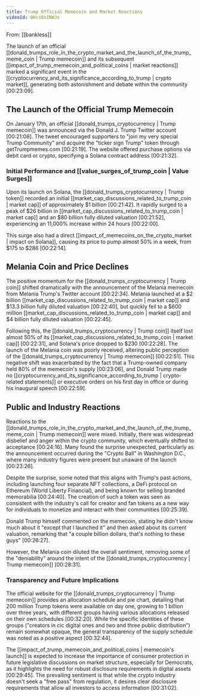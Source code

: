 ```yaml
---
title: Trump Official Memecoin and Market Reactions
videoId: 0Hcs8nINWJs
---
```


From: [[bankless]] <br/> 

The launch of an official [[donald_trumps_role_in_the_crypto_market_and_the_launch_of_the_trump_meme_coin | Trump memecoin]] and its subsequent [[impact_of_trump_memecoin_and_political_coins | market reactions]] marked a significant event in the [[cryptocurrency_and_its_significance_according_to_trump | crypto market]], generating both astonishment and debate within the community <a class="yt-timestamp" data-t="00:23:09">[00:23:09]</a>.

## The Launch of the Official Trump Memecoin
On January 17th, an official [[donald_trumps_cryptocurrency | Trump memecoin]] was announced via the Donald J. Trump Twitter account <a class="yt-timestamp" data-t="00:21:08">[00:21:08]</a>. The tweet encouraged supporters to "join my very special Trump Community" and acquire the "ticker sign Trump" token through getTrumpmemes.com <a class="yt-timestamp" data-t="00:21:19">[00:21:19]</a>. The website offered purchase options via debit card or crypto, specifying a Solana contract address <a class="yt-timestamp" data-t="00:21:32">[00:21:32]</a>.

### Initial Performance and [[value_surges_of_trump_coin | Value Surges]]
Upon its launch on Solana, the [[donald_trumps_cryptocurrency | Trump token]] recorded an initial [[market_cap_discussions_related_to_trump_coin | market cap]] of approximately $1 billion <a class="yt-timestamp" data-t="00:21:42">[00:21:42]</a>. It rapidly surged to a peak of $26 billion in [[market_cap_discussions_related_to_trump_coin | market cap]] and an $80 billion fully diluted valuation <a class="yt-timestamp" data-t="00:21:52">[00:21:52]</a>, experiencing an 11,000% increase within 24 hours <a class="yt-timestamp" data-t="00:22:00">[00:22:00]</a>.

This surge also had a direct [[impact_of_memecoins_on_the_crypto_market | impact on Solana]], causing its price to pump almost 50% in a week, from $175 to $286 <a class="yt-timestamp" data-t="00:22:14">[00:22:14]</a>.

## Melania Coin and Price Declines
The positive momentum for the [[donald_trumps_cryptocurrency | Trump coin]] shifted dramatically with the announcement of the Melania memecoin from Melania Trump's Twitter account <a class="yt-timestamp" data-t="00:22:34">[00:22:34]</a>. Melania launched at a $2 billion [[market_cap_discussions_related_to_trump_coin | market cap]] and $13.3 billion fully diluted valuation <a class="yt-timestamp" data-t="00:22:40">[00:22:40]</a>, but quickly fell to a $600 million [[market_cap_discussions_related_to_trump_coin | market cap]] and $4 billion fully diluted valuation <a class="yt-timestamp" data-t="00:22:45">[00:22:45]</a>.

Following this, the [[donald_trumps_cryptocurrency | Trump coin]] itself lost almost 50% of its [[market_cap_discussions_related_to_trump_coin | market cap]] <a class="yt-timestamp" data-t="00:22:31">[00:22:31]</a>, and Solana's price dropped to $230 <a class="yt-timestamp" data-t="00:22:28">[00:22:28]</a>. The launch of the Melania coin was poorly received, altering public perception of the [[donald_trumps_cryptocurrency | Trump memecoin]] <a class="yt-timestamp" data-t="00:22:51">[00:22:51]</a>. This negative shift was exacerbated by the fact that a Trump-owned company held 80% of the memecoin's supply <a class="yt-timestamp" data-t="00:23:06">[00:23:06]</a>, and Donald Trump made no [[cryptocurrency_and_its_significance_according_to_trump | crypto-related statements]] or executive orders on his first day in office or during his inaugural speech <a class="yt-timestamp" data-t="00:22:59">[00:22:59]</a>.

## Public and Industry Reactions
Reactions to the [[donald_trumps_role_in_the_crypto_market_and_the_launch_of_the_trump_meme_coin | Trump memecoin]] were mixed. Initially, there was widespread disbelief and anger within the crypto community, which eventually shifted to acceptance <a class="yt-timestamp" data-t="00:24:16">[00:24:16]</a>. Many found the surprise unexpected, particularly as the announcement occurred during the "Crypto Ball" in Washington D.C., where many industry figures were present but unaware of the launch <a class="yt-timestamp" data-t="00:23:26">[00:23:26]</a>.

Despite the surprise, some noted that this aligns with Trump's past actions, including launching four separate NFT collections, a DeFi protocol on Ethereum (World Liberty Financial), and being known for selling branded memorabilia <a class="yt-timestamp" data-t="00:24:40">[00:24:40]</a>. The creation of such a token was seen as consistent with the industry's call for creator and fan tokens as a new way for individuals to monetize and interact with their communities <a class="yt-timestamp" data-t="00:25:39">[00:25:39]</a>.

Donald Trump himself commented on the memecoin, stating he didn't know much about it "except that I launched it" and then asked about its current valuation, remarking that "a couple billion dollars, that's nothing to these guys" <a class="yt-timestamp" data-t="00:26:27">[00:26:27]</a>.

However, the Melania coin diluted the overall sentiment, removing some of the "deniability" around the intent of the [[donald_trumps_cryptocurrency | Trump memecoin]] <a class="yt-timestamp" data-t="00:28:31">[00:28:31]</a>.

### Transparency and Future Implications
The official website for the [[donald_trumps_cryptocurrency | Trump memecoin]] provides an allocation schedule and pie chart, detailing that 200 million Trump tokens were available on day one, growing to 1 billion over three years, with different groups having various allocations released on their own schedules <a class="yt-timestamp" data-t="00:32:20">[00:32:20]</a>. While the specific identities of these groups ("creators in cic digital ones and two and three public distribution") remain somewhat opaque, the general transparency of the supply schedule was noted as a positive aspect <a class="yt-timestamp" data-t="00:32:44">[00:32:44]</a>.

The [[impact_of_trump_memecoin_and_political_coins | memecoin's launch]] is expected to increase the importance of consumer protection in future legislative discussions on market structure, especially for Democrats, as it highlights the need for robust disclosure requirements in digital assets <a class="yt-timestamp" data-t="00:29:45">[00:29:45]</a>. The prevailing sentiment is that while the crypto industry doesn't seek a "free pass" from regulation, it desires clear disclosure requirements that allow all investors to access information <a class="yt-timestamp" data-t="00:31:02">[00:31:02]</a>.